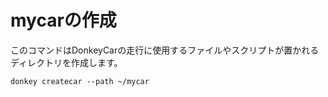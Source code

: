 # mycarの作成

このコマンドはDonkeyCarの走行に使用するファイルやスクリプトが置かれるディレクトリを作成します。

```
donkey createcar --path ~/mycar
```
